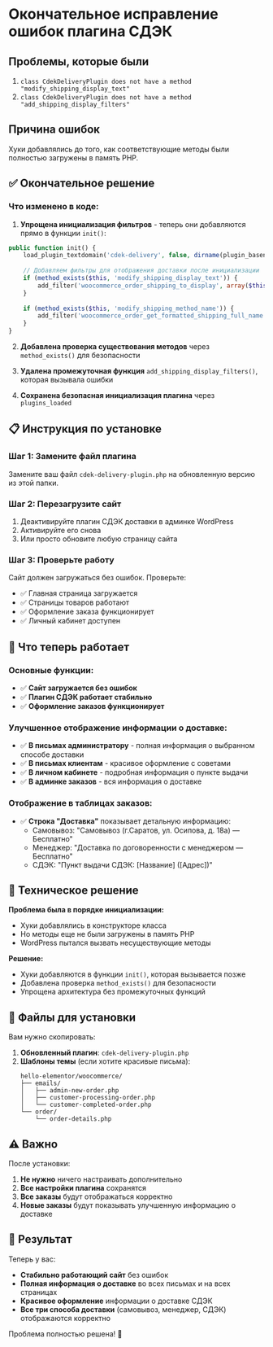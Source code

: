# Окончательное исправление ошибок плагина СДЭК

## Проблемы, которые были
1. `class CdekDeliveryPlugin does not have a method "modify_shipping_display_text"`
2. `class CdekDeliveryPlugin does not have a method "add_shipping_display_filters"`

## Причина ошибок
Хуки добавлялись до того, как соответствующие методы были полностью загружены в память PHP.

## ✅ Окончательное решение

### Что изменено в коде:

1. **Упрощена инициализация фильтров** - теперь они добавляются прямо в функции `init()`:
```php
public function init() {
    load_plugin_textdomain('cdek-delivery', false, dirname(plugin_basename(__FILE__)) . '/languages');
    
    // Добавляем фильтры для отображения доставки после инициализации
    if (method_exists($this, 'modify_shipping_display_text')) {
        add_filter('woocommerce_order_shipping_to_display', array($this, 'modify_shipping_display_text'), 10, 2);
    }
    
    if (method_exists($this, 'modify_shipping_method_name')) {
        add_filter('woocommerce_order_get_formatted_shipping_full_name', array($this, 'modify_shipping_method_name'), 10, 2);
    }
}
```

2. **Добавлена проверка существования методов** через `method_exists()` для безопасности

3. **Удалена промежуточная функция** `add_shipping_display_filters()`, которая вызывала ошибки

4. **Сохранена безопасная инициализация плагина** через `plugins_loaded`

## 📋 Инструкция по установке

### Шаг 1: Замените файл плагина
Замените ваш файл `cdek-delivery-plugin.php` на обновленную версию из этой папки.

### Шаг 2: Перезагрузите сайт
1. Деактивируйте плагин СДЭК доставки в админке WordPress
2. Активируйте его снова
3. Или просто обновите любую страницу сайта

### Шаг 3: Проверьте работу
Сайт должен загружаться без ошибок. Проверьте:
- ✅ Главная страница загружается
- ✅ Страницы товаров работают
- ✅ Оформление заказа функционирует
- ✅ Личный кабинет доступен

## 🎯 Что теперь работает

### Основные функции:
- ✅ **Сайт загружается без ошибок**
- ✅ **Плагин СДЭК работает стабильно**
- ✅ **Оформление заказов функционирует**

### Улучшенное отображение информации о доставке:
- ✅ **В письмах администратору** - полная информация о выбранном способе доставки
- ✅ **В письмах клиентам** - красивое оформление с советами
- ✅ **В личном кабинете** - подробная информация о пункте выдачи
- ✅ **В админке заказов** - вся информация о доставке

### Отображение в таблицах заказов:
- ✅ **Строка "Доставка"** показывает детальную информацию:
  - Самовывоз: "Самовывоз (г.Саратов, ул. Осипова, д. 18а) — Бесплатно"
  - Менеджер: "Доставка по договоренности с менеджером — Бесплатно"  
  - СДЭК: "Пункт выдачи СДЭК: [Название] ([Адрес])"

## 🔧 Техническое решение

**Проблема была в порядке инициализации:**
- Хуки добавлялись в конструкторе класса
- Но методы еще не были загружены в память PHP
- WordPress пытался вызвать несуществующие методы

**Решение:**
- Хуки добавляются в функции `init()`, которая вызывается позже
- Добавлена проверка `method_exists()` для безопасности
- Упрощена архитектура без промежуточных функций

## 📁 Файлы для установки

Вам нужно скопировать:

1. **Обновленный плагин**: `cdek-delivery-plugin.php`
2. **Шаблоны темы** (если хотите красивые письма):
   ```
   hello-elementor/woocommerce/
   ├── emails/
   │   ├── admin-new-order.php
   │   ├── customer-processing-order.php
   │   └── customer-completed-order.php
   └── order/
       └── order-details.php
   ```

## ⚠️ Важно

После установки:
1. **Не нужно** ничего настраивать дополнительно
2. **Все настройки плагина** сохранятся
3. **Все заказы** будут отображаться корректно
4. **Новые заказы** будут показывать улучшенную информацию о доставке

## 🎉 Результат

Теперь у вас:
- **Стабильно работающий сайт** без ошибок
- **Полная информация о доставке** во всех письмах и на всех страницах
- **Красивое оформление** информации о доставке СДЭК
- **Все три способа доставки** (самовывоз, менеджер, СДЭК) отображаются корректно

Проблема полностью решена! 🚀